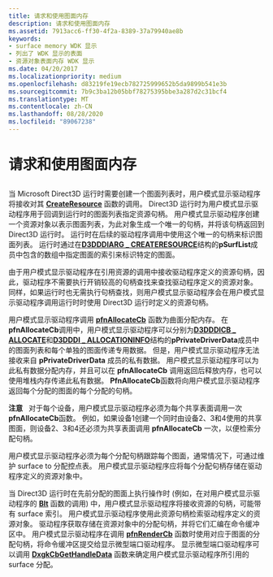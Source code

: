 ```yaml
---
title: 请求和使用图面内存
description: 请求和使用图面内存
ms.assetid: 7913acc6-ff30-4f2a-8389-37a79940ae8b
keywords:
- surface memory WDK 显示
- 列出了 WDK 显示的表面
- 资源对象表面内存 WDK 显示
ms.date: 04/20/2017
ms.localizationpriority: medium
ms.openlocfilehash: d83219fe19ecb782725999652b5da9899b541e3b
ms.sourcegitcommit: 7b9c3ba12b05bbf78275395bbe3a287d2c31bcf4
ms.translationtype: MT
ms.contentlocale: zh-CN
ms.lasthandoff: 08/28/2020
ms.locfileid: "89067238"
---
```

# <a name="requesting-and-using-surface-memory"></a>请求和使用图面内存


## <span id="ddk_requesting_and_using_surface_memory_gg"></span><span id="DDK_REQUESTING_AND_USING_SURFACE_MEMORY_GG"></span>


当 Microsoft Direct3D 运行时需要创建一个图面列表时，用户模式显示驱动程序将接收对其 [**CreateResource**](/windows-hardware/drivers/ddi/d3dumddi/nc-d3dumddi-pfnd3dddi_createresource) 函数的调用。 Direct3D 运行时为用户模式显示驱动程序用于回调到运行时的图面列表指定资源句柄。 用户模式显示驱动程序创建一个资源对象以表示图面列表，为此对象生成一个唯一的句柄，并将该句柄返回到 Direct3D 运行时。 运行时在后续的驱动程序调用中使用这个唯一的句柄来标识图面列表。 运行时通过在[**D3DDDIARG \_ CREATERESOURCE**](/windows-hardware/drivers/ddi/d3dukmdt/ns-d3dukmdt-_d3dddiarg_createresource)结构的**pSurfList**成员中包含的数组中指定图面的索引来标识特定的图面。

由于用户模式显示驱动程序在引用资源的调用中接收驱动程序定义的资源句柄，因此，驱动程序不需要执行开销较高的句柄查找来查找驱动程序定义的资源对象。 同样，如果运行时也无需执行句柄查找，则用户模式显示驱动程序会在用户模式显示驱动程序调用运行时时使用 Direct3D 运行时定义的资源句柄。

用户模式显示驱动程序调用 [**pfnAllocateCb**](/windows-hardware/drivers/ddi/d3dumddi/nc-d3dumddi-pfnd3dddi_allocatecb) 函数为曲面分配内存。 在**pfnAllocateCb**调用中，用户模式显示驱动程序可以分别为[**D3DDDICB \_ ALLOCATE**](/windows-hardware/drivers/ddi/d3dumddi/ns-d3dumddi-_d3dddicb_allocate)和[**D3DDDI \_ ALLOCATIONINFO**](/windows-hardware/drivers/ddi/d3dukmdt/ns-d3dukmdt-_d3dddi_allocationinfo)结构的**pPrivateDriverData**成员中的图面列表和每个单独的图面传递专用数据。 但是，用户模式显示驱动程序无法接收来自 **pPrivateDriverData** 成员的私有数据。 用户模式显示驱动程序可以为此私有数据分配内存，并且可以在 **pfnAllocateCb** 调用返回后释放内存，也可以使用堆栈内存传递此私有数据。 **PfnAllocateCb**函数将向用户模式显示驱动程序返回每个分配的图面的每个分配的句柄。

**注意**   对于每个设备，用户模式显示驱动程序必须为每个共享表面调用一次**pfnAllocateCb**函数。 例如，如果设备1创建一个同时由设备2、3和4使用的共享图面，则设备2、3和4还必须为共享表面调用 **pfnAllocateCb** 一次，以便检索分配句柄。

 

用户模式显示驱动程序必须为每个分配句柄跟踪每个图面，通常情况下，可通过维护 surface to 分配控点表。 用户模式显示驱动程序应将每个分配句柄存储在驱动程序定义的资源对象中。

当 Direct3D 运行时在先前分配的图面上执行操作时 (例如，在对用户模式显示驱动程序的 [**Blt**](/windows-hardware/drivers/ddi/d3dumddi/nc-d3dumddi-pfnd3dddi_blt) 函数的调用) 中，用户模式显示驱动程序将接收资源的句柄，可能带有 surface 索引。 用户模式显示驱动程序使用此资源句柄检索驱动程序定义的资源对象。 驱动程序获取存储在资源对象中的分配句柄，并将它们汇编在命令缓冲区中。 用户模式显示驱动程序在调用 [**pfnRenderCb**](/windows-hardware/drivers/ddi/d3dumddi/nc-d3dumddi-pfnd3dddi_rendercb) 函数时使用对应于图面的分配句柄，将命令缓冲区提交给显示微型端口驱动程序。 显示微型端口驱动程序可以调用 [**DxgkCbGetHandleData**](/windows-hardware/drivers/ddi/d3dkmddi/nc-d3dkmddi-dxgkcb_gethandledata) 函数来确定用户模式显示驱动程序所引用的 surface 分配。

 

